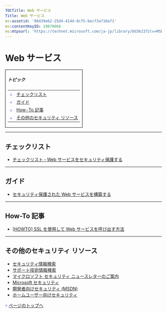 ```yaml
---
TOCTitle: Web サービス
Title: Web サービス
ms:assetid: '98439e62-25d4-414d-8cf5-becf3a710a71'
ms:contentKeyID: 19870068
ms:mtpsurl: 'https://technet.microsoft.com/ja-jp/library/Dd362372(v=MSDN.10)'
---
```


Web サービス
============

<p></p>
<table border="0" cellpadding="0" cellspacing="0">
<tbody>
<tr>
<td style="border:1px solid black;" colspan="5">
  
##### トピック
  
|                                                                                                                                                                 |                                       |  
|-----------------------------------------------------------------------------------------------------------------------------------------------------------------|---------------------------------------|  
| [<img src="images/dd362372.arrow_px_down(ja-jp,TechNet.10).gif" alt="チェックリスト" width="7" height="9" />](#eaa)                | [チェックリスト](#eaa)                |  
| [<img src="images/dd362372.arrow_px_down(ja-jp,TechNet.10).gif" alt="ガイド" width="7" height="9" />](#ecb)                        | [ガイド](#ecb)                        |  
| [<img src="images/dd362372.arrow_px_down(ja-jp,TechNet.10).gif" alt="How-To 記事" width="7" height="9" />](#ehb)                   | [How-To 記事](#ehb)                   |  
| [<img src="images/dd362372.arrow_px_down(ja-jp,TechNet.10).gif" alt="その他のセキュリティ リソース" width="7" height="9" />](#emb) | [その他のセキュリティ リソース](#emb) |

</td>
</tr>
</tbody>
</table>

<p></p>

 

------------------------------------------------------------------------

チェックリスト
--------------

-   [チェックリスト ‐ Web サービスをセキュリティ保護する](https://www.microsoft.com/japan/msdn/security/guidance/secmod99.mspx)

------------------------------------------------------------------------

ガイド
------

-   [セキュリティ保護された Web サービスを構築する](https://www.microsoft.com/japan/msdn/security/guidance/secmod85.mspx)

------------------------------------------------------------------------

How-To 記事
-----------

-   [\[HOWTO\] SSL を使用して Web サービスを呼び出す方法](https://www.microsoft.com/japan/msdn/security/guidance/secmod28.mspx)

------------------------------------------------------------------------

その他のセキュリティ リソース
-----------------------------

-   [セキュリティ情報検索](https://www.microsoft.com/japan/technet/security/current.aspx)
-   [サポート技術情報検索](https://support.microsoft.com/search/)
-   [マイクロソフト セキュリティ ニュースレターのご案内](https://www.microsoft.com/japan/technet/security/secnews/default.mspx)
-   [Microsoft セキュリティ](https://www.microsoft.com/japan/security/)
-   [開発者向けセキュリティ (MSDN)](https://www.microsoft.com/japan/msdn/security/)
-   [ホームユーザー向けセキュリティ](https://www.microsoft.com/japan/athome/security/default.mspx)

[<img src="images/dd362372.arrow_px_up(ja-jp,TechNet.10).gif" alt="ページのトップへ" width="7" height="9" />](#top) [ページのトップへ](#top)
